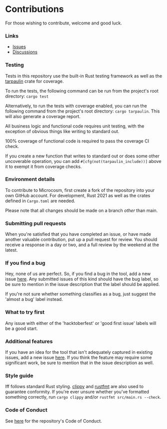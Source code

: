 # Contributions

For those wishing to contribute, welcome and good luck.

### Links

- [Issues](https://github.com/ChrisNeedham24/lff/issues)
- [Discussions](https://github.com/ChrisNeedham24/lff/discussions)

### Testing

Tests in this repository use the built-in Rust testing framework as well as the [tarpaulin](https://github.com/xd009642/tarpaulin) crate for coverage.

To run the tests, the following command can be run from the project's root directory: `cargo test`

Alternatively, to run the tests with coverage enabled, you can run the following command from the project's root directory: `cargo tarpaulin`.
This will also generate a coverage report.

All business logic and functional code requires unit testing, with the exception of obvious things like writing to standard out.

100% coverage of functional code is required to pass the coverage CI check.

If you create a new function that writes to standard out or does some other uncoverable operation, you can add `#[cfg(not(tarpaulin_include))]` above it to exempt it from coverage checks.

### Environment details

To contribute to Microcosm, first create a fork of the repository into your own GitHub account.
For development, Rust 2021 as well as the crates defined in `Cargo.toml` are needed.

Please note that all changes should be made on a branch *other* than main.

### Submitting pull requests

When you're satisfied that you have completed an issue, or have made another valuable contribution, put up a pull request for review.
You should receive a response in a day or two, and a full review by the weekend at the latest.

### If you find a bug

Hey, none of us are perfect. So, if you find a bug in the tool, add a new issue [here](https://github.com/ChrisNeedham24/lff/issues/new).
Any submitted issues of this kind should have the bug label, so be sure to mention in the issue description that the label should be applied.

If you're not sure whether something classifies as a bug, just suggest the 'almost a bug' label instead.

### What to try first

Any issue with either of the 'hacktoberfest' or 'good first issue' labels will be a good start.

### Additional features

If you have an idea for the tool that isn't adequately captured in existing issues, add a new issue [here](https://github.com/ChrisNeedham24/lff/issues/new).
If you think the feature may require some significant work, be sure to mention that in the issue description as well.

### Style guide

lff follows standard Rust styling.
[clippy](https://github.com/rust-lang/rust-clippy) and [rustfmt](https://github.com/rust-lang/rustfmt) are also used to guarantee conformity.
If you're ever unsure whether you've formatted something correctly, run `cargo clippy` and/or `rustfmt src/main.rs --check`.

### Code of Conduct

See [here](/CODE-OF-CONDUCT.md) for the repository's Code of Conduct.